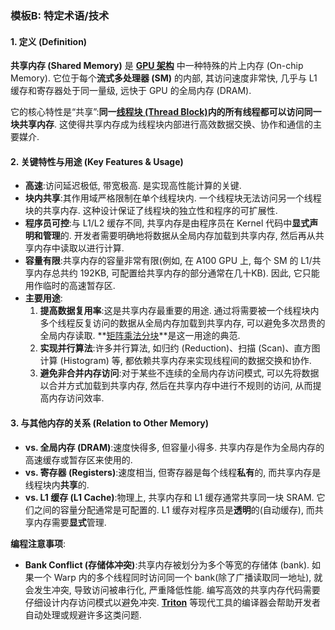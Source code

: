 ### 模板B: 特定术语/技术

#### 1. 定义 (Definition)
**共享内存 (Shared Memory)** 是 **[GPU 架构](./Lecture6-GPU-Architecture.md)** 中一种特殊的片上内存 (On-chip Memory). 它位于每个**流式多处理器 (SM)** 的内部, 其访问速度非常快, 几乎与 L1 缓存和寄存器处于同一量级, 远快于 GPU 的全局内存 (DRAM). 

它的核心特性是“共享”:**同一[线程块 (Thread Block)](./Lecture6-GPU-Execution-Model.md)内的所有线程都可以访问同一块共享内存**. 这使得共享内存成为线程块内部进行高效数据交换、协作和通信的主要媒介. 

#### 2. 关键特性与用途 (Key Features & Usage)
*   **高速**:访问延迟极低, 带宽极高. 是实现高性能计算的关键. 
*   **块内共享**:其作用域严格限制在单个线程块内. 一个线程块无法访问另一个线程块的共享内存. 这种设计保证了线程块的独立性和程序的可扩展性. 
*   **程序员可控**:与 L1/L2 缓存不同, 共享内存是由程序员在 Kernel 代码中**显式声明和管理**的. 开发者需要明确地将数据从全局内存加载到共享内存, 然后再从共享内存中读取以进行计算. 
*   **容量有限**:共享内存的容量非常有限(例如, 在 A100 GPU 上, 每个 SM 的 L1/共享内存总共约 192KB, 可配置给共享内存的部分通常在几十KB). 因此, 它只能用作临时的高速暂存区. 
*   **主要用途**:
    1.  **提高数据复用率**:这是共享内存最重要的用途. 通过将需要被一个线程块内多个线程反复访问的数据从全局内存加载到共享内存, 可以避免多次昂贵的全局内存读取. **[矩阵乘法分块](./Lecture6-Matrix-Multiplication-Tiling.md)**是这一用途的典范. 
    2.  **实现并行算法**:许多并行算法, 如归约 (Reduction)、扫描 (Scan)、直方图计算 (Histogram) 等, 都依赖共享内存来实现线程间的数据交换和协作. 
    3.  **避免非合并内存访问**:对于某些不连续的全局内存访问模式, 可以先将数据以合并方式加载到共享内存, 然后在共享内存中进行不规则的访问, 从而提高内存访问效率. 

#### 3. 与其他内存的关系 (Relation to Other Memory)
*   **vs. 全局内存 (DRAM)**:速度快得多, 但容量小得多. 共享内存是作为全局内存的高速缓存或暂存区来使用的. 
*   **vs. 寄存器 (Registers)**:速度相当, 但寄存器是每个线程**私有**的, 而共享内存是线程块内**共享**的. 
*   **vs. L1 缓存 (L1 Cache)**:物理上, 共享内存和 L1 缓存通常共享同一块 SRAM. 它们之间的容量分配通常是可配置的. L1 缓存对程序员是**透明**的(自动缓存), 而共享内存需要**显式**管理. 

**编程注意事项**:
*   **Bank Conflict (存储体冲突)**:共享内存被划分为多个等宽的存储体 (bank). 如果一个 Warp 内的多个线程同时访问同一个 bank(除了广播读取同一地址), 就会发生冲突, 导致访问被串行化, 严重降低性能. 编写高效的共享内存代码需要仔细设计内存访问模式以避免冲突. **[Triton](./Lecture6-Triton.md)** 等现代工具的编译器会帮助开发者自动处理或规避许多这类问题. 